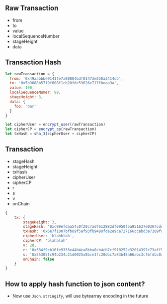 ## Raw Transaction
- from
- to
- value
- localSequenceNumber
- stageHeight
- data

## Transaction Hash
```javascript
let rawTransaction = {
  from: '0x49aabbbe9141fe7a80804bdf01473e250a3414cb',
  to: '0x5b9688b5719f608f1cb20fdc59626e717fbeaa9a',
  value: 100,
  localSequenceNumer: 99,
  stageHeight: 3,
  data: {
    foo: 'bar'
  }
}

let cipherUser = encrypt_user(rawTransaction)
let cipherCP = encrypt_cp(rawTransaction)
let txHash = sha_3(cipherUser + cipherCP)
```

## Transaction
- stageHash
- stageHeight
- txHash
- cipherUser
- cipherCP
- r
- s
- v
- onChain

```javascript
{
    tx: {
        stageHeight: 3,
        stageHash: '0xc89efdaa54c0f20c7adf612882df0950f5a951637e0307cdcb4c672f298b8bc6',
        txHash: '0x6e7f1007bfb89f5af93fb9498fda2e9ca727166ccabd3a7109fa83e9d46d3f1a',
        cipherUser: 'blahblah',
        cipherCP: 'blahblah'
        v: 28,
        r: '0x384f9cb16fe9333e44b4ea8bba8cb4cb7cf910252e32014397c73aff5f94480c',
        s: '0x55305fc94b234c21d0025a8bce1fc20dbc7a83b48a66abc3cfbfdbc0a28c5709',
        onChain: false
    }
}
```

## How to apply hash function to json content?
  - Now use `Json.stringify`, will use bytearray encoding in the future